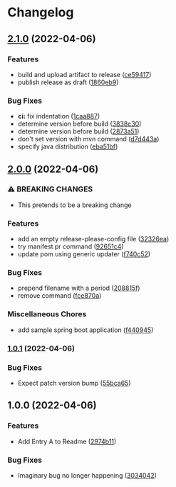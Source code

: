 # Changelog

## [2.1.0](https://github.com/paulschuberth/release-please-experiments/compare/v2.0.0...v2.1.0) (2022-04-06)


### Features

* build and upload artifact to release ([ce59417](https://github.com/paulschuberth/release-please-experiments/commit/ce59417ee521980c12b037073a963831601b4ebc))
* publish release as draft ([1860eb9](https://github.com/paulschuberth/release-please-experiments/commit/1860eb9da88da96aafcfc7a3ff2e842d43c24b1b))


### Bug Fixes

* **ci:** fix indentation ([1caa887](https://github.com/paulschuberth/release-please-experiments/commit/1caa88787ed7f45546b2a60384e4844a648b835a))
* determine version before build ([3838c30](https://github.com/paulschuberth/release-please-experiments/commit/3838c3090df5f57e6ccaddcf08aa93c2859a524a))
* determine version before build ([2873a51](https://github.com/paulschuberth/release-please-experiments/commit/2873a51ba2cd42e54ba8a6aaa6201421b04ff9d5))
* don't set version with mvn command ([d7d443a](https://github.com/paulschuberth/release-please-experiments/commit/d7d443ae8f75cd805a861a7b1061cd09c4c47f81))
* specify java distribution ([eba51bf](https://github.com/paulschuberth/release-please-experiments/commit/eba51bf11ac8a1cdba2d794ac737b8fa1982cea6))

## [2.0.0](https://github.com/paulschuberth/release-please-experiments/compare/v1.0.1...v2.0.0) (2022-04-06)


### ⚠ BREAKING CHANGES

* This pretends to be a breaking change

### Features

* add an empty release-please-config file ([32326ea](https://github.com/paulschuberth/release-please-experiments/commit/32326ea0cade06790152ac7e6b4d947a0607ad1b))
* try manifest pr command ([92651c4](https://github.com/paulschuberth/release-please-experiments/commit/92651c44ed5ed1e8659c18255d0dcf509d4ddf58))
* update pom using generic updater ([f740c52](https://github.com/paulschuberth/release-please-experiments/commit/f740c5285cececc65fb052c3fa03de3f624eecf2))


### Bug Fixes

* prepend filename with a period ([208815f](https://github.com/paulschuberth/release-please-experiments/commit/208815fd4631fcd8a1900c26546796d0511eac29))
* remove command ([fce870a](https://github.com/paulschuberth/release-please-experiments/commit/fce870a6f9dc553518df6b9fffa56306cc7dcca4))


### Miscellaneous Chores

* add sample spring boot application ([f440945](https://github.com/paulschuberth/release-please-experiments/commit/f440945cc4ceee34e4a7b6e1f9e7b652ed791be3))

### [1.0.1](https://github.com/paulschuberth/release-please-experiments/compare/v1.0.0...v1.0.1) (2022-04-06)


### Bug Fixes

* Expect patch version bump ([55bca65](https://github.com/paulschuberth/release-please-experiments/commit/55bca6538112b19225c2be3b2b10da54f1313ada))

## 1.0.0 (2022-04-06)


### Features

* Add Entry A to Readme ([2974b11](https://github.com/paulschuberth/release-please-experiments/commit/2974b11be410e2badc8c1b76ea2712165ede88f6))


### Bug Fixes

* Imaginary bug no longer happening ([3034042](https://github.com/paulschuberth/release-please-experiments/commit/3034042363da423d2e8263e3c54f1dbcc1bd9168))
